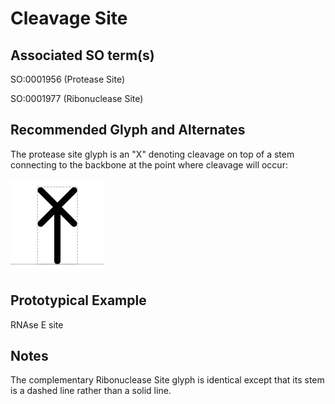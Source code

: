 # Cleavage Site

## Associated SO term(s)
SO:0001956 (Protease Site)

SO:0001977 (Ribonuclease Site)

## Recommended Glyph and Alternates
The protease site glyph is an "X" denoting cleavage on top of a stem connecting to the backbone at the point where cleavage will occur:

![glyph specification](protease-site-specification.png)

## Prototypical Example

RNAse E site

## Notes
The complementary Ribonuclease Site glyph is identical except that its stem is a dashed line rather than a solid line.
